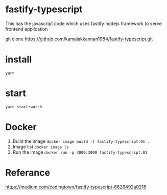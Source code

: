 # fastify-typescript
This has the javascript code which uses fastify nodejs framework to serve frontend application

git clone https://github.com/kamalakkannan1984/fastify-typescript.git

# install
``` yarn ```

# start
``` yarn start:watch ```

# Docker
1. Build the image
   ``` docker image build -t fastify-typescript:01 . ```
2. Image list
   ``` docker image ls ```
2. Run the image
   ``` docker run -p 3000:3000 fastify-typescript:01 ```


# Referance
https://medium.com/codingtown/fastify-typescript-6626492a0218






